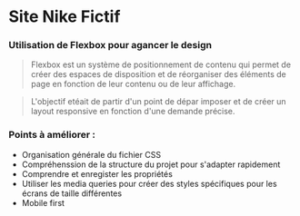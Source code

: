 # Site Nike Fictif

### Utilisation de Flexbox pour agancer le design

> Flexbox est un système de positionnement de contenu qui permet de créer des espaces de disposition et de réorganiser des éléments de page en fonction de leur contenu ou de leur affichage.

> L'objectif etéait de partir d'un point de dépar imposer et de créer un layout responsive en fonction d'une demande précise.

### Points à améliorer :

- Organisation générale du fichier CSS
- Compréhenssion de la structure du projet pour s'adapter rapidement
- Comprendre et enregister les propriétés
- Utiliser les media queries pour créer des styles spécifiques pour les écrans de taille différentes
- Mobile first


